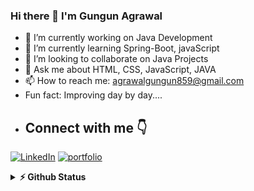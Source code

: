 ### Hi there 👋 I'm Gungun Agrawal

- 🔭 I’m currently working on Java Development
- 🌱 I’m currently learning Spring-Boot, javaScript
- 👯 I’m looking to collaborate on Java Projects
- 💬 Ask me about HTML, CSS, JavaScript, JAVA
- 📫 How to reach me: agrawalgungun859@gmail.com
-  Fun fact: Improving day by day....
-  ## Connect with me 👇
<p float="left">
    <a href="https://www.linkedin.com/in/gungun-agrawal-6451362a9/" title="Direct to LinkedIn" target="_blank">
    <img src="https://img.shields.io/badge/LinkedIn-0077B5?style=for-the-badge&logo=linkedin&logoColor=white" alt="LinkedIn" /></a>
    <a href= "https://www.hackerrank.com/profile/agrawalgungun859" title="Direct to Hacker Rank" target="_blank">
    <img src="https://img.shields.io/badge/Hackerrank-8B89CC?style=for-the-badge&logo=hackerrank&logoColor=gr" alt="portfolio" /></a>
  </p>
   <details>
  <summary><b>⚡ Github Status </b></summary>
<img height="118em" src="https://github-readme-stats.vercel.app/api?username=Gungandev&theme=midnight-purple&show_icons=true&hide_border=true&count_private=true" alt="Gungandev" />
<img height="118em" src="https://github-readme-stats.vercel.app/api/top-langs/?username=Gungandev&theme=midnight-purple&show_icons=true&hide_border=true&layout=compact" alt="Gungandev"/>
<img height="118em" src="https://github-readme-streak-stats.herokuapp.com/?user=gungandev&theme=midnight-purple&hide_border=true"/>
   </details>

